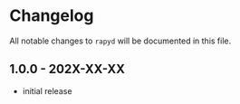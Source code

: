 # Changelog

All notable changes to `rapyd` will be documented in this file.

## 1.0.0 - 202X-XX-XX

- initial release

